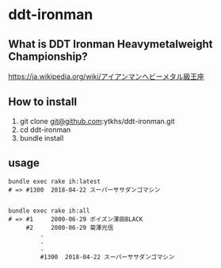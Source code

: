 # ddt-ironman

## What is DDT Ironman Heavymetalweight Championship?

https://ja.wikipedia.org/wiki/アイアンマンヘビーメタル級王座

## How to install
1. git clone git@github.com:ytkhs/ddt-ironman.git
2. cd ddt-ironman
3. bundle install

## usage

```
bundle exec rake ih:latest
# => #1300  2018-04-22 スーパーササダンゴマシン


bundle exec rake ih:all
# => #1     2000-06-29 ポイズン澤田BLACK
     #2     2000-06-29 菊澤光信		
		 .
		 .
		 .
		 #1300  2018-04-22 スーパーササダンゴマシン	
```